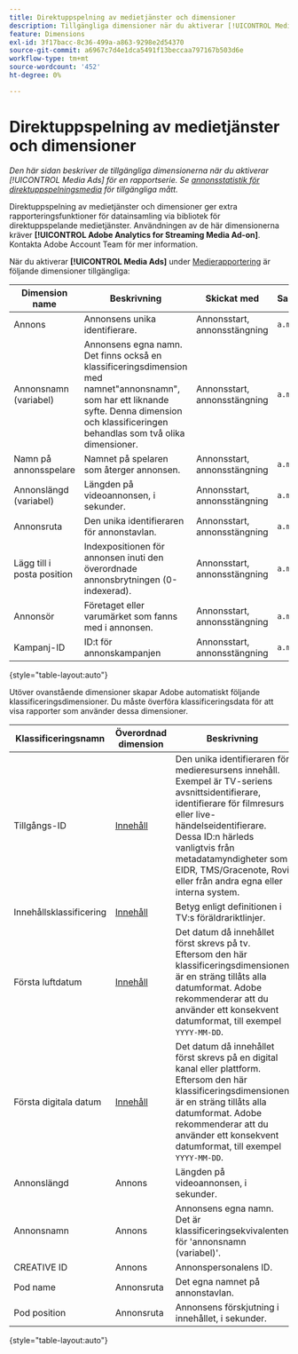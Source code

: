 ```yaml
---
title: Direktuppspelning av medietjänster och dimensioner
description: Tillgängliga dimensioner när du aktiverar [!UICONTROL Media Ads] för en rapportserie.
feature: Dimensions
exl-id: 3f17bacc-8c36-499a-a863-9298e2d54370
source-git-commit: a6967c7d4e1dca5491f13beccaa797167b503d6e
workflow-type: tm+mt
source-wordcount: '452'
ht-degree: 0%

---
```


# Direktuppspelning av medietjänster och dimensioner

*Den här sidan beskriver de tillgängliga dimensionerna när du aktiverar [!UICONTROL Media Ads] för en rapportserie. Se [annonsstatistik för direktuppspelningsmedia](../metrics/sm-ads.md) för tillgängliga mått.*

Direktuppspelning av medietjänster och dimensioner ger extra rapporteringsfunktioner för datainsamling via bibliotek för direktuppspelande medietjänster. Användningen av de här dimensionerna kräver **[!UICONTROL Adobe Analytics for Streaming Media Ad-on]**. Kontakta Adobe Account Team för mer information.

När du aktiverar **[!UICONTROL Media Ads]** under [Medierapportering](/help/admin/tools/manage-rs/edit-settings/media-management.md) är följande dimensioner tillgängliga:

| Dimension name | Beskrivning | Skickat med | Sammanhangsdatavariabel |
| --- | --- | --- | --- |
| Annons | Annonsens unika identifierare. | Annonsstart, annonsstängning | `a.media.ad.name` |
| Annonsnamn (variabel) | Annonsens egna namn. Det finns också en klassificeringsdimension med namnet&quot;annonsnamn&quot;, som har ett liknande syfte. Denna dimension och klassificeringen behandlas som två olika dimensioner. | Annonsstart, annonsstängning | `a.media.ad.friendlyName` |
| Namn på annonsspelare | Namnet på spelaren som återger annonsen. | Annonsstart, annonsstängning | `a.media.ad.playerName` |
| Annonslängd (variabel) | Längden på videoannonsen, i sekunder. | Annonsstart, annonsstängning | `a.media.ad.length` |
| Annonsruta | Den unika identifieraren för annonstavlan. | Annonsstart, annonsstängning | `a.media.ad.pod` |
| Lägg till i posta position | Indexpositionen för annonsen inuti den överordnade annonsbrytningen (0-indexerad). | Annonsstart, annonsstängning | `a.media.ad.podPosition` |
| Annonsör | Företaget eller varumärket som fanns med i annonsen. | Annonsstart, annonsstängning | `a.media.ad.advertiser` |
| Kampanj-ID | ID:t för annonskampanjen | Annonsstart, annonsstängning | `a.media.ad.campaign` |

{style="table-layout:auto"}

Utöver ovanstående dimensioner skapar Adobe automatiskt följande klassificeringsdimensioner. Du måste överföra klassificeringsdata för att visa rapporter som använder dessa dimensioner.

| Klassificeringsnamn | Överordnad dimension | Beskrivning |
| --- | --- | --- |
| Tillgångs-ID | [Innehåll](sm-core.md) | Den unika identifieraren för medieresursens innehåll. Exempel är TV-seriens avsnittsidentifierare, identifierare för filmresurs eller live-händelseidentifierare. Dessa ID:n härleds vanligtvis från metadatamyndigheter som EIDR, TMS/Gracenote, Rovi eller från andra egna eller interna system. |
| Innehållsklassificering | [Innehåll](sm-core.md) | Betyg enligt definitionen i TV:s föräldrariktlinjer. |
| Första luftdatum | [Innehåll](sm-core.md) | Det datum då innehållet först skrevs på tv. Eftersom den här klassificeringsdimensionen är en sträng tillåts alla datumformat. Adobe rekommenderar att du använder ett konsekvent datumformat, till exempel `YYYY-MM-DD`. |
| Första digitala datum | [Innehåll](sm-core.md) | Det datum då innehållet först skrevs på en digital kanal eller plattform. Eftersom den här klassificeringsdimensionen är en sträng tillåts alla datumformat. Adobe rekommenderar att du använder ett konsekvent datumformat, till exempel `YYYY-MM-DD`. |
| Annonslängd | Annons | Längden på videoannonsen, i sekunder. |
| Annonsnamn | Annons | Annonsens egna namn. Det är klassificeringsekvivalenten för &#39;annonsnamn (variabel)&#39;. |
| CREATIVE ID | Annons | Annonspersonalens ID. |
| Pod name | Annonsruta | Det egna namnet på annonstavlan. |
| Pod position | Annonsruta | Annonsens förskjutning i innehållet, i sekunder. |

{style="table-layout:auto"}
